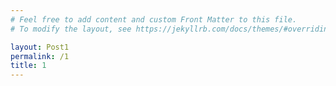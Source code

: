 ```yaml
---
# Feel free to add content and custom Front Matter to this file.
# To modify the layout, see https://jekyllrb.com/docs/themes/#overriding-theme-defaults

layout: Post1
permalink: /1
title: 1
---
```

